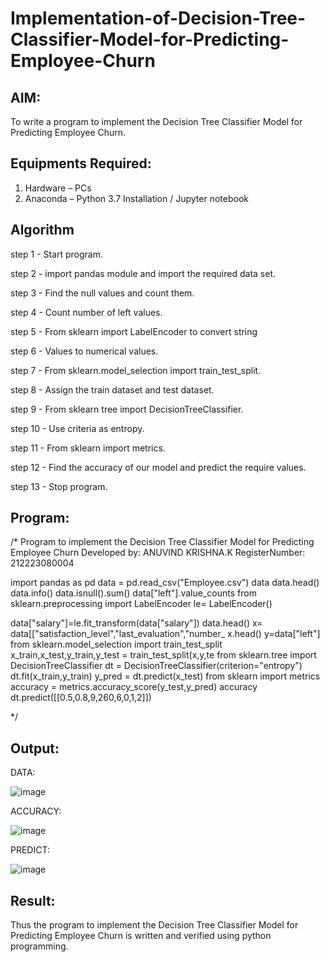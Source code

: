 # Implementation-of-Decision-Tree-Classifier-Model-for-Predicting-Employee-Churn

## AIM:
To write a program to implement the Decision Tree Classifier Model for Predicting Employee Churn.

## Equipments Required:
1. Hardware – PCs
2. Anaconda – Python 3.7 Installation / Jupyter notebook

## Algorithm

step 1 - Start program.

step 2 - import pandas module and import the required data set.

step 3 - Find the null values and count them.

step 4 - Count number of left values.

step 5 - From sklearn import LabelEncoder to convert string

step 6 - Values to numerical values.

step 7 - From sklearn.model_selection import train_test_split.

step 8 - Assign the train dataset and test dataset.

step 9 - From sklearn tree import DecisionTreeClassifier.

step 10 - Use criteria as entropy.

step 11 - From sklearn import metrics.

step 12 - Find the accuracy of our model and predict the require values.

step 13 - Stop program.

## Program:

/*
Program to implement the Decision Tree Classifier Model for Predicting Employee Churn
Developed by: ANUVIND KRISHNA.K
RegisterNumber: 212223080004

import pandas as pd
data = pd.read_csv("Employee.csv")
data
data.head()
data.info()
data.isnull().sum()
data["left"].value_counts
from sklearn.preprocessing import LabelEncoder
le= LabelEncoder()

data["salary"]=le.fit_transform(data["salary"])
data.head()
x= data[["satisfaction_level","last_evaluation","number_
x.head()
y=data["left"]
from sklearn.model_selection import train_test_split
x_train,x_test,y_train,y_test = train_test_split(x,y,te
from sklearn.tree import DecisionTreeClassifier
dt = DecisionTreeClassifier(criterion="entropy")
dt.fit(x_train,y_train)
y_pred = dt.predict(x_test)
from sklearn import metrics
accuracy = metrics.accuracy_score(y_test,y_pred)
accuracy
dt.predict([[0.5,0.8,9,260,6,0,1,2]])

*/

## Output:
DATA:

![image](https://github.com/user-attachments/assets/bffe23de-fcff-463f-9cac-eeb024171abe)

ACCURACY:

![image](https://github.com/user-attachments/assets/c22c7e30-2a2f-4d55-afa7-fb0ba5ebdcd0)

PREDICT:

![image](https://github.com/user-attachments/assets/50c9a321-a68a-4d4f-b094-6d7a68dec5a4)

## Result:
Thus the program to implement the  Decision Tree Classifier Model for Predicting Employee Churn is written and verified using python programming.
